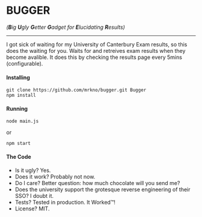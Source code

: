 # BUGGER
<i>(**B**ig **U**gly **G**etter **G**adget for **E**lucidating **R**esults)</i>

------------------------
I got sick of waiting for my University of Canterbury Exam results, so this does the waiting for you. Waits for and retreives exam results when they become avalible. It does this by checking the results page every 5mins (configurable).

#### Installing
```shell
git clone https://github.com/mrkno/bugger.git Bugger
npm install
```

#### Running
```shell
node main.js
```
or
```shell
npm start
```

#### The Code
- Is it ugly? Yes.
- Does it work? Probably not now.
- Do I care? Better question: how much chocolate will you send me?
- Does the university support the grotesque reverse engineering of their SSO? I doubt it.
- Tests? Tested in production. It Worked™!
- License? MIT.
